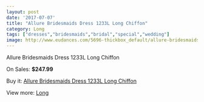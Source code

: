 ```yaml
---
layout: post
date: '2017-07-07'
title: "Allure Bridesmaids Dress 1233L Long Chiffon"
category: Long
tags: ["dresses","bridesmaids","bridal","special","wedding"]
image: http://www.eudances.com/5696-thickbox_default/allure-bridesmaids-dress-1233l-long-chiffon.jpg
---
```

Allure Bridesmaids Dress 1233L Long Chiffon

On Sales: **$247.99**
<a href="https://www.eudances.com/en/long/1977-allure-bridesmaids-dress-1233l-long-chiffon.html"><amp-img layout="responsive" width="600" height="600" src="//www.eudances.com/5696-thickbox_default/allure-bridesmaids-dress-1233l-long-chiffon.jpg" alt="Allure Bridesmaids Dress 1233L Long Chiffon 0" /></a>
<a href="https://www.eudances.com/en/long/1977-allure-bridesmaids-dress-1233l-long-chiffon.html"><amp-img layout="responsive" width="600" height="600" src="//www.eudances.com/5697-thickbox_default/allure-bridesmaids-dress-1233l-long-chiffon.jpg" alt="Allure Bridesmaids Dress 1233L Long Chiffon 1" /></a>

Buy it: [Allure Bridesmaids Dress 1233L Long Chiffon](https://www.eudances.com/en/long/1977-allure-bridesmaids-dress-1233l-long-chiffon.html "Allure Bridesmaids Dress 1233L Long Chiffon")

View more: [Long](https://www.eudances.com/en/21-long "Long")